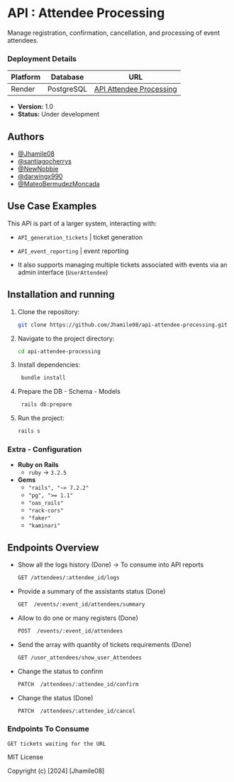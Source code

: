 # API : Attendee Processing

Manage registration, confirmation, cancellation, and processing of event attendees.
  
### Deployment Details

| Platform       | Database       | URL                                                                 |
|----------------|----------------|---------------------------------------------------------------------|
| Render         | PostgreSQL     | [API Attendee Processing](https://api-attendee-processing.onrender.com/) |

- **Version:** 1.0  
- **Status:** Under development

## Authors 
- [@Jhamile08](https://github.com/Jhamile08)
- [@santiagocherrys](https://github.com/santiagocherrys)
- [@NewNobbie](https://github.com/NewNobbie)
- [@darwingx990](https://github.com/darwingx990)
- [@MateoBermudezMoncada](https://github.com/MateoBermudezMoncada)

## Use Case Examples
  This API is part of a larger system, interacting with:
  - `API_generation_tickets` | ticket generation
    
  - `API_event_reporting` | event reporting

  - It also supports managing multiple tickets associated with events via an admin interface (`UserAttendee`)

## Installation and running

1. Clone the repository:  
   ```bash
   git clone https://github.com/Jhamile08/api-attendee-processing.git
2. Navigate to the project directory:  
   ```bash
   cd api-attendee-processing
3. Install dependencies:
   ```bash
    bundle install
4. Prepare the DB - Schema - Models
   ```bash
    rails db:prepare
5. Run the project:
   ```bash
   rails s

### Extra - Configuration 
- **Ruby on Rails**
  - `ruby` -> `3.2.5`
- **Gems**  
  - `"rails", "~> 7.2.2"`
  - `"pg", ">= 1.1"`
  - `"oas_rails"`
  - `"rack-cors"`
  - `"faker"`
  - `"kaminari"`
    
## Endpoints Overview
- Show all the logs history (Done) -> To consume into API reports
    ```bash
    GET	/attendees/:attendee_id/logs
- Provide a summary of the assistants status (Done)
    ```bash
    GET  /events/:event_id/attendees/summary 
- Allow to do one or many registers (Done)
    ```bash
    POST  /events/:event_id/attendees 
- Send the array with quantity of tickets requirements   (Done)
    ```bash
    GET	/user_attendees/show_user_Attendees
- Change the status to confirm
    ```bash
    PATCH  /attendees/:attendee_id/confirm
- Change the status (Done) 
    ```bash
    PATCH  /attendees/:attendee_id/cancel


### Endpoints To Consume
    GET tickets waiting for the URL


MIT License

Copyright (c) [2024] [Jhamile08]

